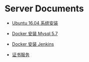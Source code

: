 # Server Documents

- [Ubuntu 16.04 系统安装](os/ubuntu/16.04/index.md)

- [Docker 安装 Mysql 5.7](docker/mysql/5.7/安装.md)

- [Docker 安装 Jenkins](docker/jenkins/index.md)

- [证书服务](ssl/index.md)